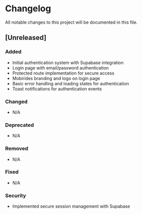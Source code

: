 # Changelog

All notable changes to this project will be documented in this file.

## [Unreleased]

### Added
- Initial authentication system with Supabase integration
- Login page with email/password authentication
- Protected route implementation for secure access
- Mobirides branding and logo on login page
- Basic error handling and loading states for authentication
- Toast notifications for authentication events

### Changed
- N/A

### Deprecated
- N/A

### Removed
- N/A

### Fixed
- N/A

### Security
- Implemented secure session management with Supabase